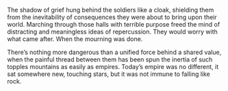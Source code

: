 The shadow of grief hung behind the soldiers like a cloak, shielding them from the inevitability of consequences they were about to bring upon their world. Marching through those halls with terrible purpose freed the mind of distracting and meaningless ideas of repercussion. They would worry with what came after. When the mourning was done. 

There’s nothing more dangerous than a unified force behind a shared value, when the painful thread between them has been spun the inertia of such topples mountains as easily as empires. Today’s empire was no different, it sat somewhere new, touching stars, but it was not immune to falling like rock.